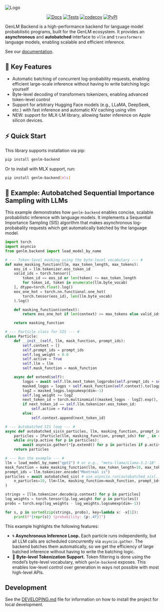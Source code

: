 ![Logo](logo.png)


<div align="center">

[![Docs](https://github.com/genlm/genlm-backend/actions/workflows/docs.yml/badge.svg)](https://genlm.github.io/backend/)
[![Tests](https://github.com/genlm/genlm-backend/actions/workflows/pytest.yml/badge.svg)](https://github.com/genlm/backend/actions/workflows/pytest.yml)
[![codecov](https://codecov.io/github/genlm/genlm-backend/graph/badge.svg?token=PwmHwMJC2y)](https://codecov.io/github/genlm/genlm-backend)
[![PyPI](https://img.shields.io/pypi/v/genlm-backend?label=pypi)](https://pypi.org/project/genlm-backend/)

</div>

GenLM Backend is a high-performance backend for language model probabilistic programs, built for the GenLM ecosystem. It provides an **asynchronous** and **autobatched** interface to `vllm` and `transformers` language models, enabling scalable and efficient inference.

See our [documentation](https://genlm.github.io/genlm-backend/).

## 🚀 Key Features
- Automatic batching of concurrent log-probability requests, enabling efficient large-scale inference without having to write batching logic yourself
- Byte-level decoding of transformers tokenizers, enabling advanced token-level control
- Support for arbitrary Hugging Face models (e.g., LLaMA, DeepSeek, etc.) with fast inference and automatic KV caching using vllm
- NEW: support for MLX-LM library, allowing faster inference on Apple silicon devices.


## ⚡ Quick Start

This library supports installation via pip:

```bash
pip install genlm-backend
```

Or to install with MLX support, run:

```bash
pip install genlm-backend[mlx]
```


## 🧪 Example: Autobatched Sequential Importance Sampling with LLMs

This example demonstrates how `genlm-backend` enables concise, scalable probabilistic inference with language models. It implements a Sequential Importance Sampling (SIS) algorithm that makes asynchronous log-probabality requests which get automatically batched by the language model.


```python
import torch
import asyncio
from genlm.backend import load_model_by_name

# --- Token-level masking using the byte-level vocabulary --- #
def make_masking_function(llm, max_token_length, max_tokens):
    eos_id = llm.tokenizer.eos_token_id
    valid_ids = torch.tensor([
        token_id == eos_id or len(token) <= max_token_length
        for token_id, token in enumerate(llm.byte_vocab)
    ], dtype=torch.float).log()
    eos_one_hot = torch.nn.functional.one_hot(
        torch.tensor(eos_id), len(llm.byte_vocab)
    ).log()

    def masking_function(context):
        return eos_one_hot if len(context) >= max_tokens else valid_ids

    return masking_function

# --- Particle class for SIS --- #
class Particle:
    def __init__(self, llm, mask_function, prompt_ids):
        self.context = []
        self.prompt_ids = prompt_ids
        self.log_weight = 0.0
        self.active = True
        self.llm = llm
        self.mask_function = mask_function

    async def extend(self):
        logps = await self.llm.next_token_logprobs(self.prompt_ids + self.context)
        masked_logps = logps + self.mask_function(self.context).to(logps.device)
        logZ = masked_logps.logsumexp(dim=-1)
        self.log_weight += logZ
        next_token_id = torch.multinomial((masked_logps - logZ).exp(), 1).item()
        if next_token_id == self.llm.tokenizer.eos_token_id:
            self.active = False
        else:
            self.context.append(next_token_id)

# --- Autobatched SIS loop --- #
async def autobatched_sis(n_particles, llm, masking_function, prompt_ids):
    particles = [Particle(llm, masking_function, prompt_ids) for _ in range(n_particles)]
    while any(p.active for p in particles):
        await asyncio.gather(*[p.extend() for p in particles if p.active])
    return particles

# --- Run the example --- #
llm = load_model_by_name("gpt2") # or e.g., "meta-llama/Llama-3.2-1B" if you have access
mask_function = make_masking_function(llm, max_token_length=10, max_tokens=10)
prompt_ids = llm.tokenizer.encode("Montreal is")
particles = await autobatched_sis( # use asyncio.run(autobatched_sis(...)) if you are not in an async context
    n_particles=10, llm=llm, masking_function=mask_function, prompt_ids=prompt_ids
)

strings = [llm.tokenizer.decode(p.context) for p in particles]
log_weights = torch.tensor([p.log_weight for p in particles])
probs = torch.exp(log_weights - log_weights.logsumexp(dim=-1))

for s, p in sorted(zip(strings, probs), key=lambda x: -x[1]):
    print(f"{repr(s)} (probability: {p:.4f})")

```

This example highlights the following features:

* 🌀 **Asynchronous Inference Loop.** Each particle runs independently, but all LLM calls are scheduled concurrently via `asyncio.gather`. The backend batches them automatically, so we get the efficiency of large batched inference without having to write the batching logic.
* 🔁 **Byte-level Tokenization Support.** Token filtering is done using the model’s byte-level vocabulary, which `genlm-backend` exposes. This enables low-level control over generation in ways not possible with most high-level APIs.


## Development

See the [DEVELOPING.md](DEVELOPING.md) file for information on how to install the project for local development.
